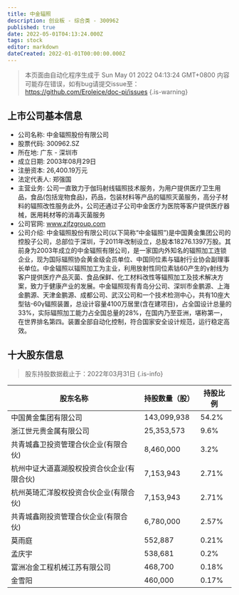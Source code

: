```yaml
---
title: 中金辐照
description: 创业板 - 综合类 - 300962
published: true
date: 2022-05-01T04:13:24.000Z
tags: stock
editor: markdown
dateCreated: 2022-01-01T00:00:00.000Z
---
```


> 本页面由自动化程序生成于 Sun May 01 2022 04:13:24 GMT+0800
> 内容可能存在错误，如有bug请提交issue至：https://github.com/Eroleice/doc-pi/issues
{.is-warning}

## 上市公司基本信息
- 公司名称: 中金辐照股份有限公司
- 股票代码: 300962.SZ
- 所在地: 广东 - 深圳市
- 成立日期: 2003年08月29日
- 注册资本: 26,400.19万元
- 法定代表人: 郑强国
- 主营业务: 公司一直致力于伽玛射线辐照技术服务，为用户提供医疗卫生用品，食品(包括宠物食品)，药品，包装材料等产品的辐照灭菌服务，高分子材料的辐照改性服务此外，公司还通过子公司中金医疗为医院等客户提供医疗器械，医用耗材等的消毒灭菌服务
- 公司官网: www.zjfzgroup.com
- 公司介绍: 中金辐照股份有限公司(以下简称“中金辐照”)是中国黄金集团公司的控股子公司，总部位于深圳，于2011年改制设立，总股本18276.1397万股。其前身为2003年成立的中金辐照有限公司，是一家国内外知名的辐照加工连锁企业，现为国际辐照协会黄金级会员单位、中国同位素与辐射行业协会副理事长单位。中金辐照以辐照加工为主业，利用放射性同位素钴60产生的γ射线为客户提供医疗产品灭菌、食品保鲜、化工材料改性等辐照加工及技术解决方案，致力于健康产业的发展。中金辐照现有青岛分公司、深圳市金鹏源、上海金鹏源、天津金鹏源、成都公司、武汉公司和一个技术检测中心，共有10座大型钴-60γ辐照装置，总设计容量4100万居里(含在建项目)，占全国设计总量的33%，实际辐照加工能力占全国总量的28%，在国内乃至亚洲，堪称第一，在世界排名第四。装置全部自动化控制，符合国家安全设计规范，运行稳定高效。


## 十大股东信息
> 股东持股数据截止于：2022年03月31日
{.is-info}

| 股东名称 | 持股数量（股） | 持股比例 |
| --- | --- | --- |
| 中国黄金集团有限公司 | 143,099,938 | 54.2% |
| 浙江世元贵金属有限公司 | 25,353,573 | 9.6% |
| 共青城鑫卫投资管理合伙企业(有限合伙) | 8,460,000 | 3.2% |
| 杭州中证大道嘉湖股权投资合伙企业(有限合伙) | 7,153,943 | 2.71% |
| 杭州英琦汇洋股权投资合伙企业(有限合伙) | 7,153,943 | 2.71% |
| 共青城鑫刚投资管理合伙企业(有限合伙) | 6,780,000 | 2.57% |
| 莫雨庭 | 552,887 | 0.21% |
| 孟庆宇 | 538,681 | 0.2% |
| 富洲冶金工程机械江苏有限公司 | 468,700 | 0.18% |
| 金雪阳 | 460,000 | 0.17% |




